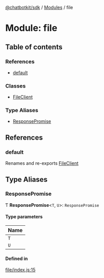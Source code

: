 [@chatbotkit/sdk](../README.md) / [Modules](../modules.md) / file

# Module: file

## Table of contents

### References

- [default](file.md#default)

### Classes

- [FileClient](../classes/file.FileClient.md)

### Type Aliases

- [ResponsePromise](file.md#responsepromise)

## References

### default

Renames and re-exports [FileClient](../classes/file.FileClient.md)

## Type Aliases

### ResponsePromise

Ƭ **ResponsePromise**\<`T`, `U`\>: `ResponsePromise`

#### Type parameters

| Name |
| :------ |
| `T` |
| `U` |

#### Defined in

[file/index.js:15](https://github.com/chatbotkit/node-sdk/blob/b5ebcd8/packages/sdk/src/file/index.js#L15)
